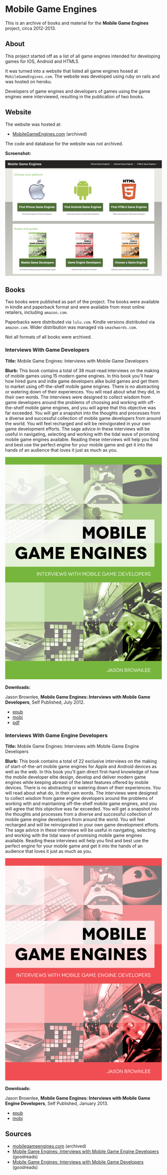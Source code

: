 # Mobile Game Engines

This is an archive of books and material for the **Mobile Game Engines** project, circa 2012-2013.

## About

This project started off as a list of all game engines intended for developing games for IOS, Android and HTML5.

It was turned into a website that listed all game engines hosed at `MobileGameEngines.com`. The website was developed using ruby on rails and was hosted on heroku.

Developers of game engines and developers of games using the game engines were interviewed, resulting in the publication of two books.

## Website

The website was hosted at:

* [MobileGameEngines.com](https://web.archive.org/web/20140203020740/http://mobilegameengines.com/) (archived)

The code and database for the website was not archived.

**Screenshot:**

![MobileGameEngines.com](website/ScreenShot.png)

## Books

Two books were published as part of the project. The books were available in kindle and paperback format and were available from most online retailers, including `amazon.com`.

Paperbacks were distributed via `lulu.com`. Kindle versions distributed via `amazon.com`. Wider distribution was managed via `smashwords.com`.

Not all formats of all books were archived.

### Interviews With Game Developers

**Title:** Mobile Game Engines: Interviews with Mobile Game Developers

**Blurb:** This book contains a total of 38 must-read interviews on the making of mobile games using 15 modern game engines. In this book you'll hear how hired guns and indie game developers alike build games and get them to market using off-the-shelf mobile game engines. There is no abstracting or watering down of their experiences. You will read about what they did, in their own words. The interviews were designed to collect wisdom from game developers around the problems of choosing and working with off-the-shelf mobile game engines, and you will agree that this objective was far exceeded. You will get a snapshot into the thoughts and processes from a diverse and successful collection of mobile game developers from around the world. You will feel recharged and will be reinvigorated in your own game development efforts. The sage advice in these interviews will be useful in navigating, selecting and working with the tidal wave of promising mobile game engines available. Reading these interviews will help you find and best use the perfect engine for your mobile game and get it into the hands of an audience that loves it just as much as you.

![Mobile Game Engines: Interviews with Mobile Game Developers](covers/book-cover-green.png)

**Downloads:**

Jason Brownlee, __Mobile Game Engines: Interviews with Mobile Game Developers__, Self Published, July 2012.

* [epub](books/mobile-game-engines-interviews-with-mobile-game-developers.epub)
* [mobi](books/mobile-game-engines-interviews-with-mobile-game-developers.mobi)
* [pdf](books/mobile-game-engines-interviews-with-mobile-game-developers.pdf)


### Interviews With Game Engine Developers

**Title:** Mobile Game Engines: Interviews with Mobile Game Engine Developers

**Blurb:** This book contains a total of 22 exclusive interviews on the making of start-of-the-art mobile game engines for Apple and Android devices as well as the web. In this book you'll gain direct first-hand knowledge of how the mobile developer elite design, develop and deliver modern game engines while keeping abreast of the latest features offered by mobile devices. There is no abstracting or watering down of their experiences. You will read about what do, in their own words. The interviews were designed to collect wisdom from game engine developers around the problems of working with and maintaining off-the-shelf mobile game engines, and you will agree that this objective was far exceeded. You will get a snapshot into the thoughts and processes from a diverse and successful collection of mobile game engine developers from around the world. You will feel recharged and will be reinvigorated in your own game development efforts. The sage advice in these interviews will be useful in navigating, selecting and working with the tidal wave of promising mobile game engines available. Reading these interviews will help you find and best use the perfect engine for your mobile game and get it into the hands of an audience that loves it just as much as you.

![Mobile Game Engines: Interviews with Mobile Game Engine Developers](covers/book-cover-red.png)

**Downloads:**

Jason Brownlee, __Mobile Game Engines: Interviews with Mobile Game Engine Developers__, Self Published, January 2013.

* [epub](books/mobile-game-engines-interviews-with-mobile-game-engine-developers.epub)
* [mobi](books/mobile-game-engines-interviews-with-mobile-game-engine-developers.mobi)

## Sources

* [mobilegameengines.com](https://web.archive.org/web/20140203020740/http://mobilegameengines.com/) (archived)
* [Mobile Game Engines: Interviews with Mobile Game Engine Developers](https://www.goodreads.com/book/show/19187970-mobile-game-engines) (goodreads)
* [Mobile Game Engines: Interviews with Mobile Game Developers](https://www.goodreads.com/book/show/21084991-mobile-game-engines) (goodreads)

